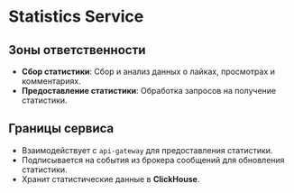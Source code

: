 # Statistics Service

## Зоны ответственности

- **Сбор статистики**: Сбор и анализ данных о лайках, просмотрах и комментариях.
- **Предоставление статистики**: Обработка запросов на получение статистики.

## Границы сервиса

- Взаимодействует с `api-gateway` для предоставления статистики.
- Подписывается на события из брокера сообщений для обновления статистики.
- Хранит статистические данные в **ClickHouse**.
